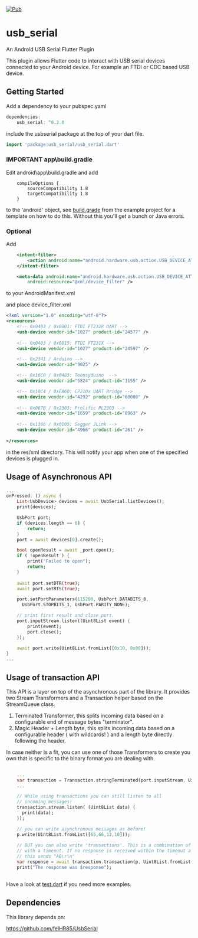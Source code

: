 [![Pub](https://img.shields.io/pub/v/usb_serial.svg)](https://pub.dartlang.org/packages/usb_serial)

# usb_serial

An Android USB Serial Flutter Plugin

This plugin allows Flutter code to interact with USB serial devices connected to your Android device. For example an FTDI or CDC based USB device.

## Getting Started

Add a dependency to your pubspec.yaml

```dart
dependencies:
	usb_serial: ^0.2.0
```

include the usbserial package at the top of your dart file.

```dart
import 'package:usb_serial/usb_serial.dart'
```

### IMPORTANT app\build.gradle

Edit android\app\build.gradle and add 

```
    compileOptions {
        sourceCompatibility 1.8
        targetCompatibility 1.8
    }
```

to the 'android' object, see [build.grade](https://raw.githubusercontent.com/altera2015/usbserial/master/example/android/app/build.gradle) 
from the example project for a template on how to do this. Without this you'll get a bunch or Java 
errors.

### Optional

Add 
```xml
	<intent-filter>
		<action android:name="android.hardware.usb.action.USB_DEVICE_ATTACHED" />
	</intent-filter>

	<meta-data android:name="android.hardware.usb.action.USB_DEVICE_ATTACHED"
		android:resource="@xml/device_filter" />
```
to your AndroidManifest.xml

and place device_filter.xml 

```xml
<?xml version="1.0" encoding="utf-8"?>
<resources>
    <!-- 0x0403 / 0x6001: FTDI FT232R UART -->
    <usb-device vendor-id="1027" product-id="24577" />
    
    <!-- 0x0403 / 0x6015: FTDI FT231X -->
    <usb-device vendor-id="1027" product-id="24597" />

    <!-- 0x2341 / Arduino -->
    <usb-device vendor-id="9025" />

    <!-- 0x16C0 / 0x0483: Teensyduino  -->
    <usb-device vendor-id="5824" product-id="1155" />

    <!-- 0x10C4 / 0xEA60: CP210x UART Bridge -->
    <usb-device vendor-id="4292" product-id="60000" />
    
    <!-- 0x067B / 0x2303: Prolific PL2303 -->
    <usb-device vendor-id="1659" product-id="8963" />
    
    <!-- 0x1366 / 0x0105: Segger JLink -->
    <usb-device vendor-id="4966" product-id="261" />
    
</resources>
```

in the res/xml directory. This will notify your app when one of the specified devices
is plugged in.

## Usage of Asynchronous API

```dart
...
onPressed: () async {
	List<UsbDevice> devices = await UsbSerial.listDevices();
	print(devices);

	UsbPort port;
	if (devices.length == 0) {
		return;
	}
	port = await devices[0].create();

	bool openResult = await _port.open();
	if ( !openResult ) {
		print("Failed to open");
		return;
	}
	
	await port.setDTR(true);
	await port.setRTS(true);

	port.setPortParameters(115200, UsbPort.DATABITS_8,
	  UsbPort.STOPBITS_1, UsbPort.PARITY_NONE);

	// print first result and close port.
	port.inputStream.listen((Uint8List event) {
		print(event);
		port.close();
	});

	await port.write(Uint8List.fromList([0x10, 0x00]));
}
...
```

## Usage of transaction API

This API is a layer on top of the asynchronous part of the library. It provides two
Stream Transformers and a Transaction helper based on the StreamQueue class.

1. Terminated Transformer, this splits incoming data based on a configurable end of message bytes "terminator".
2. Magic Header + Length byte, this splits incoming data based on a configurable header ( with wildcards! ) and a length byte directly following the header.

In case neither is a fit, you can use one of those Transformers to create you own that is specific 
to the binary format you are dealing with.

```dart
	
	...
    var transaction = Transaction.stringTerminated(port.inputStream, Uint8List.fromList([13,10]));
	...

    // While using transactions you can still listen to all 
    // incoming messages!    
    transaction.stream.listen( (Uint8List data) {
      print(data);
    });

	// you can write asynchronous messages as before!
    p.write(Uint8List.fromList([65,66,13,10]));
    
	// BUT you can also write 'transactions'. This is a combination of a flush, write and wait for response
	// with a timeout. If no response is received within the timeout a null value is returned.
	// this sends "AB\r\n"
    var response = await transaction.transaction(p, Uint8List.fromList([65,66,13,10]), Duration(seconds: 1) );    
	print("The response was $response");
    
```

Have a look at [test.dart](https://github.com/altera2015/usbserial/blob/master/test/test.dart) if you need more examples.

## Dependencies

This library depends on:

https://github.com/felHR85/UsbSerial